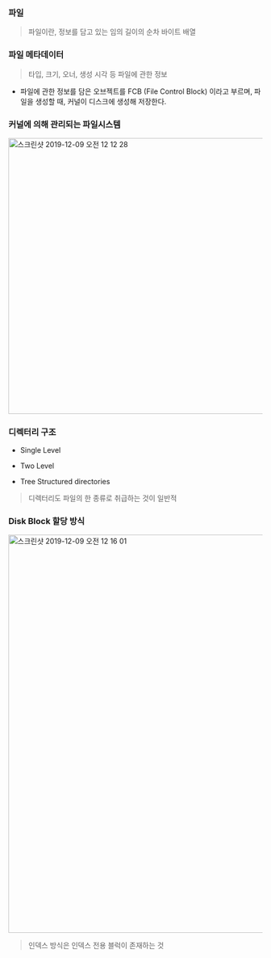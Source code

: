 ### 파일

> 파일이란, 정보를 담고 있는 임의 길이의 순차 바이트 배열

### 파일 메타데이터

> 타입, 크기, 오너, 생성 시각 등 파일에 관한 정보

- 파일에 관한 정보를 담은 오브젝트를 FCB (File Control Block) 이라고 부르며, 파일을 생성할 때, 커널이 디스크에 생성해 저장한다.

### 커널에 의해 관리되는 파일시스템

<img width="546" alt="스크린샷 2019-12-09 오전 12 12 28" src="https://user-images.githubusercontent.com/26560119/70391434-9a63f200-1a18-11ea-9a4f-3c0aad7d9e1d.png">

### 디렉터리 구조

- Single Level

- Two Level

- Tree Structured directories

> 디렉터리도 파일의 한 종류로 취급하는 것이 일반적 

### Disk Block 할당 방식 

<img width="788" alt="스크린샷 2019-12-09 오전 12 16 01" src="https://user-images.githubusercontent.com/26560119/70391479-1cecb180-1a19-11ea-9c84-7043cec4953c.png">

> 인덱스 방식은 인덱스 전용 블럭이 존재하는 것 

